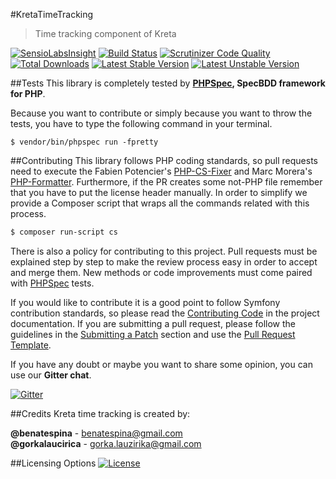 #KretaTimeTracking
>Time tracking component of Kreta

[![SensioLabsInsight](https://insight.sensiolabs.com/projects/4f40dfdd-a8cc-41a5-aaaf-ec9bc9c47beb/mini.png)](https://insight.sensiolabs.com/projects/4f40dfdd-a8cc-41a5-aaaf-ec9bc9c47beb)
[![Build Status](https://travis-ci.org/kreta-plugins/TimeTracking.svg?branch=master)](https://travis-ci.org/kreta-plugins/TimeTracking)
[![Scrutinizer Code Quality](https://scrutinizer-ci.com/g/kreta-plugins/TimeTracking/badges/quality-score.png?b=master)](https://scrutinizer-ci.com/g/kreta-plugins/TimeTracking/?branch=master)
[![Total Downloads](https://poser.pugx.org/kreta/time-tracking/downloads)](https://packagist.org/packages/kreta/time-tracking)
[![Latest Stable Version](https://poser.pugx.org/kreta/time-tracking/v/stable.svg)](https://packagist.org/packages/kreta/time-tracking)
[![Latest Unstable Version](https://poser.pugx.org/kreta/time-tracking/v/unstable.svg)](https://packagist.org/packages/kreta/time-tracking)

##Tests
This library is completely tested by **[PHPSpec][1], SpecBDD framework for PHP**.

Because you want to contribute or simply because you want to throw the tests, you have to type the following command
in your terminal.
```
$ vendor/bin/phpspec run -fpretty
```
##Contributing
This library follows PHP coding standards, so pull requests need to execute the Fabien Potencier's [PHP-CS-Fixer][5]
and Marc Morera's [PHP-Formatter][6]. Furthermore, if the PR creates some not-PHP file remember that you have to put
the license header manually. In order to simplify we provide a Composer script that wraps all the commands related with
this process.
```bash
$ composer run-script cs
```

There is also a policy for contributing to this project. Pull requests must be explained step by step to make the
review process easy in order to accept and merge them. New methods or code improvements must come paired with
[PHPSpec][1] tests.

If you would like to contribute it is a good point to follow Symfony contribution standards, so please read the
[Contributing Code][2] in the project documentation. If you are submitting a pull request, please follow the guidelines
in the [Submitting a Patch][3] section and use the [Pull Request Template][4].

If you have any doubt or maybe you want to share some opinion, you can use our **Gitter chat**.

[![Gitter](https://badges.gitter.im/Join%20Chat.svg)](https://gitter.im/kreta/kreta?utm_source=badge&utm_medium=badge&utm_campaign=pr-badge&utm_content=badge)

##Credits
Kreta time tracking is created by:
>
**@benatespina** - [benatespina@gmail.com](mailto:benatespina@gmail.com)<br>
**@gorkalaucirica** - [gorka.lauzirika@gmail.com](mailto:gorka.lauzirika@gmail.com)

##Licensing Options
[![License](https://poser.pugx.org/kreta/time-tracking/license.svg)](https://github.com/kreta-plugins/TimeTracking/blob/master/LICENSE)

[1]: http://www.phpspec.net/
[2]: http://symfony.com/doc/current/contributing/code/index.html
[3]: http://symfony.com/doc/current/contributing/code/patches.html#check-list
[4]: http://symfony.com/doc/current/contributing/code/patches.html#make-a-pull-request
[5]: http://cs.sensiolabs.org/
[6]: https://github.com/mmoreram/php-formatter
